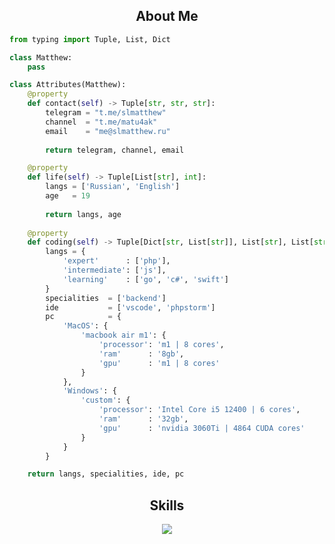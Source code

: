 <h2 align="center">About Me</h2>

```python
from typing import Tuple, List, Dict

class Matthew:
    pass

class Attributes(Matthew):
    @property
    def contact(self) -> Tuple[str, str, str]:
        telegram = "t.me/slmatthew"
        channel  = "t.me/matu4ak"
        email    = "me@slmatthew.ru"
	    
        return telegram, channel, email

    @property
    def life(self) -> Tuple[List[str], int]:
        langs = ['Russian', 'English']
        age   = 19
		
        return langs, age
	
    @property
    def coding(self) -> Tuple[Dict[str, List[str]], List[str], List[str], Dict[str]]:
        langs = {
            'expert'      : ['php'],
            'intermediate': ['js'],
            'learning'    : ['go', 'c#', 'swift']
        }
        specialities  = ['backend']
        ide           = ['vscode', 'phpstorm']
        pc            = {
            'MacOS': {
                'macbook air m1': {
                    'processor': 'm1 | 8 cores',
                    'ram'      : '8gb',
                    'gpu'      : 'm1 | 8 cores'
                }
            },
            'Windows': {
                'custom': {
                    'processor': 'Intel Core i5 12400 | 6 cores',
                    'ram'      : '32gb',
                    'gpu'      : 'nvidia 3060Ti | 4864 CUDA cores'
                }
            }
        }

	return langs, specialities, ide, pc
```

<h2 align="center">Skills</h2>

<p align="center">
  <a href="https://skillicons.dev">
    <img src="https://skillicons.dev/icons?i=bots,nodejs,ts,git,php,cs,dotnet,html,css&perline=3" />
  </a>
</p>

<p align="center">
    <img alt="" src="https://github-readme-stats.vercel.app/api?username=slmatthew&theme=transparent&show_icons=true">
</p>
